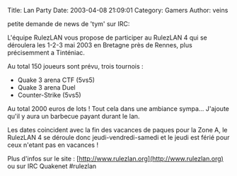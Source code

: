 Title: Lan Party
Date: 2003-04-08 21:09:01
Category: Gamers
Author: veins

petite demande de news de 'tym' sur IRC:

L'équipe RulezLAN vous propose de participer au RulezLAN 4 qui se déroulera les 1-2-3 mai 2003 en Bretagne près de Rennes, plus précisemment a Tinténiac.

Au total 150 joueurs sont prévu, trois tournois :
- Quake 3 arena CTF (5vs5)
- Quake 3 arena Duel
- Counter-Strike (5vs5)

Au total 2000 euros de lots !
Tout cela dans une ambiance sympa...
J'ajoute qu'il y aura un barbecue payant durant le lan.

Les dates coincident avec la fin des vacances de paques pour la Zone A, le RulezLAN 4 se déroule donc jeudi-vendredi-samedi et le jeudi est férié pour ceux n'etant pas en vacances !

Plus d'infos sur le site : [http://www.rulezlan.org](http://www.rulezlan.org)
ou sur IRC Quakenet #rulezlan